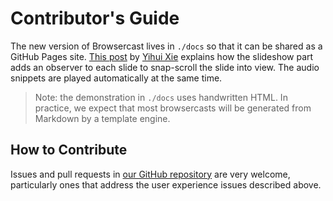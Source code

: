 # Contributor's Guide

The new version of Browsercast lives in `./docs`
so that it can be shared as a GitHub Pages site.
[This post][snap-scroll] by [Yihui Xie][xie]
explains how the slideshow part adds an observer to each slide to snap-scroll the slide into view.
The audio snippets are played automatically at the same time.

> Note: the demonstration in `./docs` uses handwritten HTML.
> In practice,
> we expect that most browsercasts will be generated from Markdown by a template engine.

## How to Contribute

Issues and pull requests in [our GitHub repository][repo]
are very welcome,
particularly ones that address the user experience issues described above.

[repo]: https://github.com/gvwilson/browsercast
[snap-scroll]: https://yihui.org/en/2023/09/snap-slides/
[xie]: https://yihui.org/
